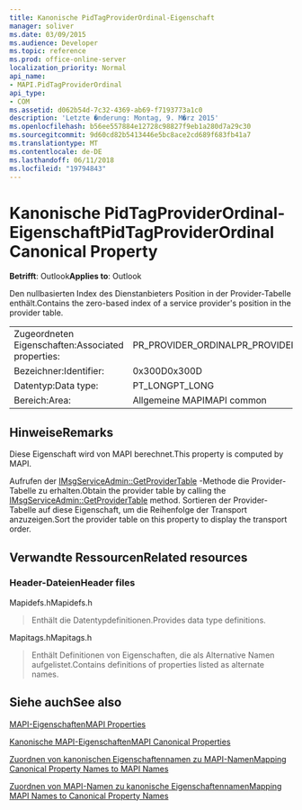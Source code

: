 ```yaml
---
title: Kanonische PidTagProviderOrdinal-Eigenschaft
manager: soliver
ms.date: 03/09/2015
ms.audience: Developer
ms.topic: reference
ms.prod: office-online-server
localization_priority: Normal
api_name:
- MAPI.PidTagProviderOrdinal
api_type:
- COM
ms.assetid: d062b54d-7c32-4369-ab69-f7193773a1c0
description: 'Letzte �nderung: Montag, 9. M�rz 2015'
ms.openlocfilehash: b56ee557884e12728c98827f9eb1a280d7a29c30
ms.sourcegitcommit: 9d60cd82b5413446e5bc8ace2cd689f683fb41a7
ms.translationtype: MT
ms.contentlocale: de-DE
ms.lasthandoff: 06/11/2018
ms.locfileid: "19794843"
---
```

# <a name="pidtagproviderordinal-canonical-property"></a><span data-ttu-id="a43f1-103">Kanonische PidTagProviderOrdinal-Eigenschaft</span><span class="sxs-lookup"><span data-stu-id="a43f1-103">PidTagProviderOrdinal Canonical Property</span></span>

  
  
<span data-ttu-id="a43f1-104">**Betrifft**: Outlook</span><span class="sxs-lookup"><span data-stu-id="a43f1-104">**Applies to**: Outlook</span></span> 
  
<span data-ttu-id="a43f1-105">Den nullbasierten Index des Dienstanbieters Position in der Provider-Tabelle enthält.</span><span class="sxs-lookup"><span data-stu-id="a43f1-105">Contains the zero-based index of a service provider's position in the provider table.</span></span>
  
|||
|:-----|:-----|
|<span data-ttu-id="a43f1-106">Zugeordneten Eigenschaften:</span><span class="sxs-lookup"><span data-stu-id="a43f1-106">Associated properties:</span></span>  <br/> |<span data-ttu-id="a43f1-107">PR_PROVIDER_ORDINAL</span><span class="sxs-lookup"><span data-stu-id="a43f1-107">PR_PROVIDER_ORDINAL</span></span>  <br/> |
|<span data-ttu-id="a43f1-108">Bezeichner:</span><span class="sxs-lookup"><span data-stu-id="a43f1-108">Identifier:</span></span>  <br/> |<span data-ttu-id="a43f1-109">0x300D</span><span class="sxs-lookup"><span data-stu-id="a43f1-109">0x300D</span></span>  <br/> |
|<span data-ttu-id="a43f1-110">Datentyp:</span><span class="sxs-lookup"><span data-stu-id="a43f1-110">Data type:</span></span>  <br/> |<span data-ttu-id="a43f1-111">PT_LONG</span><span class="sxs-lookup"><span data-stu-id="a43f1-111">PT_LONG</span></span>  <br/> |
|<span data-ttu-id="a43f1-112">Bereich:</span><span class="sxs-lookup"><span data-stu-id="a43f1-112">Area:</span></span>  <br/> |<span data-ttu-id="a43f1-113">Allgemeine MAPI</span><span class="sxs-lookup"><span data-stu-id="a43f1-113">MAPI common</span></span>  <br/> |
   
## <a name="remarks"></a><span data-ttu-id="a43f1-114">Hinweise</span><span class="sxs-lookup"><span data-stu-id="a43f1-114">Remarks</span></span>

<span data-ttu-id="a43f1-115">Diese Eigenschaft wird von MAPI berechnet.</span><span class="sxs-lookup"><span data-stu-id="a43f1-115">This property is computed by MAPI.</span></span>
  
<span data-ttu-id="a43f1-116">Aufrufen der [IMsgServiceAdmin::GetProviderTable](imsgserviceadmin-getprovidertable.md) -Methode die Provider-Tabelle zu erhalten.</span><span class="sxs-lookup"><span data-stu-id="a43f1-116">Obtain the provider table by calling the [IMsgServiceAdmin::GetProviderTable](imsgserviceadmin-getprovidertable.md) method.</span></span> <span data-ttu-id="a43f1-117">Sortieren der Provider-Tabelle auf diese Eigenschaft, um die Reihenfolge der Transport anzuzeigen.</span><span class="sxs-lookup"><span data-stu-id="a43f1-117">Sort the provider table on this property to display the transport order.</span></span> 
  
## <a name="related-resources"></a><span data-ttu-id="a43f1-118">Verwandte Ressourcen</span><span class="sxs-lookup"><span data-stu-id="a43f1-118">Related resources</span></span>

### <a name="header-files"></a><span data-ttu-id="a43f1-119">Header-Dateien</span><span class="sxs-lookup"><span data-stu-id="a43f1-119">Header files</span></span>

<span data-ttu-id="a43f1-120">Mapidefs.h</span><span class="sxs-lookup"><span data-stu-id="a43f1-120">Mapidefs.h</span></span>
  
> <span data-ttu-id="a43f1-121">Enthält die Datentypdefinitionen.</span><span class="sxs-lookup"><span data-stu-id="a43f1-121">Provides data type definitions.</span></span>
    
<span data-ttu-id="a43f1-122">Mapitags.h</span><span class="sxs-lookup"><span data-stu-id="a43f1-122">Mapitags.h</span></span>
  
> <span data-ttu-id="a43f1-123">Enthält Definitionen von Eigenschaften, die als Alternative Namen aufgelistet.</span><span class="sxs-lookup"><span data-stu-id="a43f1-123">Contains definitions of properties listed as alternate names.</span></span>
    
## <a name="see-also"></a><span data-ttu-id="a43f1-124">Siehe auch</span><span class="sxs-lookup"><span data-stu-id="a43f1-124">See also</span></span>



[<span data-ttu-id="a43f1-125">MAPI-Eigenschaften</span><span class="sxs-lookup"><span data-stu-id="a43f1-125">MAPI Properties</span></span>](mapi-properties.md)
  
[<span data-ttu-id="a43f1-126">Kanonische MAPI-Eigenschaften</span><span class="sxs-lookup"><span data-stu-id="a43f1-126">MAPI Canonical Properties</span></span>](mapi-canonical-properties.md)
  
[<span data-ttu-id="a43f1-127">Zuordnen von kanonischen Eigenschaftennamen zu MAPI-Namen</span><span class="sxs-lookup"><span data-stu-id="a43f1-127">Mapping Canonical Property Names to MAPI Names</span></span>](mapping-canonical-property-names-to-mapi-names.md)
  
[<span data-ttu-id="a43f1-128">Zuordnen von MAPI-Namen zu kanonische Eigenschaftennamen</span><span class="sxs-lookup"><span data-stu-id="a43f1-128">Mapping MAPI Names to Canonical Property Names</span></span>](mapping-mapi-names-to-canonical-property-names.md)

